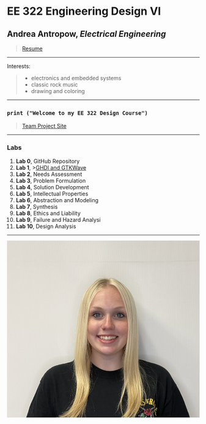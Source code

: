 # EE 322 Engineering Design VI
## Andrea Antropow, *Electrical Engineering*
> [Resume](https://github.com/aantrop1/EE-322-Engineering-Design-VI/blob/main/Andrea%20Antropow%20Resume%201-24-2024.pdf)
---
Interests:
> - electronics and embedded systems
> - classic rock music
> - drawing and coloring
---
### `print ("Welcome to my EE 322 Design Course")`
> [Team Project Site](https://sites.google.com/stevens.edu/cpe322-group/home)
---
### Labs
1. **Lab 0**, GitHub Repository 
2. **Lab 1**, >[GHDl and GTKWave](https://github.com/aantrop1/EE-322-Engineering-Design-VI/blob/main/Lab%201/README.md)
3. **Lab 2**, Needs Assessment
4. **Lab 3**, Problem Formulation
5. **Lab 4**, Solution Development
6. **Lab 5**, Intellectual Properties
7. **Lab 6**, Abstraction and Modeling
8. **Lab 7**, Synthesis
9. **Lab 8**, Ethics and Liability
10. **Lab 9**, Failure and Hazard Analysi
11. **Lab 10**, Design Analysis

---
![](andreapicture.jpg)
